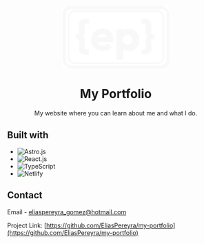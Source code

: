 <div align="center">
  <a href="https://eliaspereyra.com">
    <img src="https://github.com/EliasPereyra/my-portfolio/blob/main/public/assets/logo-white.svg" width="250" />
  </a>
  <h1>My Portfolio</h1>
  <p>My website where you can learn about me and what I do.</p>
</div>

## Built with

- ![Astro.js][Astro.js]
- ![React.js][React.js]
- ![TypeScript][TypeScript]
- ![Netlify][Netlify]

[Astro.js]: https://img.shields.io/badge/astro-FF5D01?style=for-the-badge&logo=astro&logoColor=white
[React.js]: https://img.shields.io/badge/react-61DAFB?style=for-the-badge&logo=react&logoColor=white
[TypeScript]: https://img.shields.io/badge/typescript-3178C6?style=for-the-badge&logo=typescript&logoColor=white
[Netlify]: https://img.shields.io/badge/netlify-00C7B7?style=for-the-badge&logo=netlify&logoColor=white

## Contact

Email - [eliaspereyra_gomez@hotmail.com](mailto:eliaspereyra_gomez@hotmail.com)

Project Link: [https://github.com/EliasPereyra/my-portfolio](https://github.com/EliasPereyra/my-portfolio)
